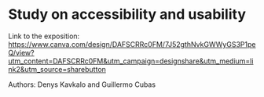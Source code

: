 # Study on accessibility and usability

Link to the exposition: https://www.canva.com/design/DAFSCRRc0FM/7J52gthNvkGWWyGS3P1peQ/view?utm_content=DAFSCRRc0FM&utm_campaign=designshare&utm_medium=link2&utm_source=sharebutton

Authors: Denys Kavkalo and Guillermo Cubas
